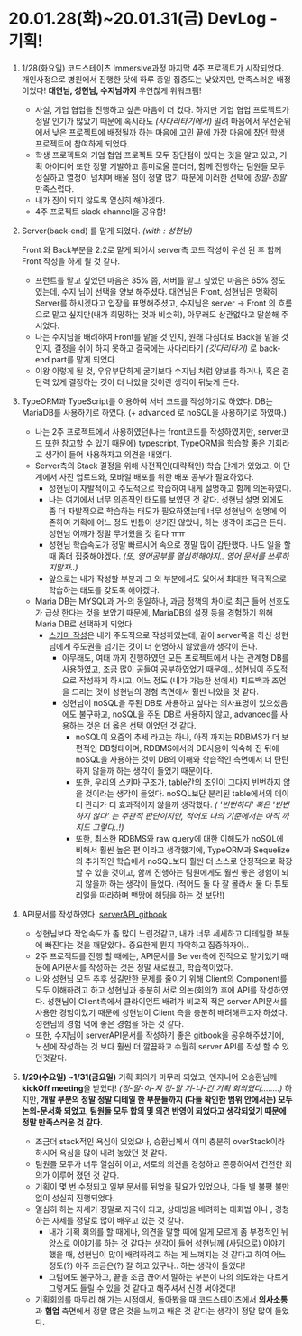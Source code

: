 # 20.01.28(화)~20.01.31(금) DevLog - 기획!

1. 1/28(화요일) 코드스테이츠 Immersive과정 마지막 4주 프로젝트가 시작되었다.
   개인사정으로 병원에서 진행한 탓에 하루 종일 집중도는 낮았지만, 만족스러운 배정이었다!
   **대연님, 성현님, 수지님까지** 우연찮게 위워크팸!
   
   - 사실, 기업 협업을 진행하고 싶은 마음이 더 컸다. 하지만 기업 협업 프로젝트가 정말 인기가 많았기 때문에 혹시라도 *(사다리타기에서)* 밀려 마음에서 우선순위에서 낮은 프로젝트에 배정될까 하는 마음에 고민 끝에 가장 마음에 찼던 학생 프로젝트에 참여하게 되었다.
   - 학생 프로젝트와 기업 협업 프로젝트 모두 장단점이 있다는 것을 알고 있고, 기획 아이디어 또한 정말 기발하고 흥미로울 뿐더러, 함께 진행하는 팀원들 모두 성실하고 열정이 넘치며 배울 점이 정말 많기 때문에 이러한 선택에 *정말-정말* 만족스럽다.
   - 내가 짐이 되지 않도록 열심히 해야겠다.
   - 4주 프로젝트 slack channel을 공유함!
   
2. Server(back-end) 를 맡게 되었다. *(with : 성현님)*

   Front 와 Back부분을 2:2로 맡게 되어서 server측 코드 작성이 우선 된 후 함께  Front 작성을 하게 될 것 같다.

   - 프런트를 맡고 싶었던 마음은 35% 쯤, 서버를 맡고 싶었던 마음은 65% 정도였는데, 수지 님이 선택을 양보 해주셨다.
     대연님은 Front, 성현님은 명확히 Server를 하시겠다고 입장을 표명해주셨고, 
     수지님은 server -> Front 의 흐름으로 맡고 싶지만(내가 희망하는 것과 비슷히), 아무래도 상관없다고 말씀해 주시었다.
   - 나는 수지님을 배려하여 Front를 맡을 것 인지, 원래 다짐대로 Back을 맡을 것 인지, 결정을 쉬이 하지 못하고 결국에는 사다리타기 *(갓다리타기)* 로 back-end part를 맡게 되었다.
   - 이왕 이렇게 될 것, 우유부단하게 굴기보다 수지님 처럼 양보를 하거나, 혹은 결단력 있게 결정하는 것이 더 나았을 것이란 생각이 뒤늦게 든다.

3. TypeORM과 TypeScript를 이용하여 서버 코드를 작성하기로 하였다. DB는 MariaDB를 사용하기로 하였다.
   (+ advanced 로 noSQL을 사용하기로 하였따.)

   - 나는 2주 프로젝트에서 사용하였던(나는 front코드를 작성하였지만, server코드 또한 참고할 수 있기 때문에) typescript, TypeORM을 학습할 좋은 기회라고 생각이 들어 사용하자고 의견을 내었다.
   - Server측의 Stack 결정을 위해 사전적인(대략적인) 학습 단계가 있었고, 이 단계에서 사진 업로드와, 모바일 배포를 위한 배포 공부가 필요하였다.
     - 성현님이 자발적이고 주도적으로 학습하여 내게 설명하고 함께 의논하였다. 
     - 나는 여기에서 너무 의존적인 태도를 보였던 것 같다. 성현님 설명 외에도 좀 더 자발적으로 학습하는 태도가 필요하였는데 너무 성현님의 설명에 의존하여 기획에 어느 정도 빈틈이 생기진 않았나, 하는 생각이 조금은 든다.
       성현님 어깨가 정말 무거웠을 것 같다 ㅠㅠ
     - 성현님 학습속도가 정말 빠르시어 속으로 정말 많이 감탄했다. 
       나도 일을 할 때 좀더 집중해야겠다. *(또, 영어공부를 열심히해야지.. 영어 문서를 쓰루하지말자..)*
     - 앞으로는 내가 작성할 부분과 그 외 부분에서도 있어서 최대한 적극적으로 학습하는 태도를 갖도록 해야겠다.
   - Maria DB는 MYSQL과 거-의 동일하나, 과금 정책의 차이로 최근 들어 선호도가 급상 한다는 것을 보았기 때문에, MariaDB의 설정 등을 경험하기 위해 Maria DB로 선택하게 되었다.
     - [스키마 작성](https://www.erdcloud.com/d/Ppy7ru3pgGP6mhgfc)은 내가 주도적으로 작성하였는데, 같이 server쪽을 하신 성현님에게 주도권을 넘기는 것이 더 현명하지 않았을까 생각이 든다.
       - 아무래도, 여태 까지 진행하였던 모든 프로젝트에서 나는 관계형 DB를 사용하였고, 조금 많이 공들여 공부하였었기 때문에.. 성현님이 주도적으로 작성하게 하시고,  어느 정도 (내가 가능한 선에서) 피드백과 조언을 드리는 것이 성현님의 경험 측면에서 훨씬 나았을 것 같다.
       - 성현님이 noSQL을 주된 DB로 사용하고 싶다는 의사표명이 있으셨음에도 불구하고, noSQL을 주된 DB로 사용하지 않고, advanced를 사용하는 것은 더 옳은 선택 이었던 것 같다.
         - noSQL이 요즘의 추세 라고는 하나, 아직 까지는 RDBMS가 더 보편적인 DB형태이며, RDBMS에서의 DB사용이 익숙해 진 뒤에 noSQL을 사용하는 것이 DB의 이해와 학습적인 측면에서 더 탄탄하지 않을까 하는 생각이 들었기 때문이다.
         - 또한, 우리의 스키마 구조가, table간의 조인이 그다지 빈번하지 않을 것이라는 생각이 들었다.
           noSQL보단 분리된 table에서의 데이터 관리가 더 효과적이지 않을까 생각했다.
           *( '빈번하다' 혹은 '빈번하지 않다' 는 주관적 판단이지만, 적어도 나의 기준에서는 아직 까지도 그렇다..!)*
         - 또한, 최소한 RDBMS와 raw query에 대한 이해도가 noSQL에 비해서 훨씬 높은 편 이라고 생각했기에, TypeORM과 Sequelize의 추가적인 학습에서 noSQL보다 훨씬 더 스스로 안정적으로 확장 할 수 있을 것이고, 함께 진행하는 팀원에게도 훨씬 좋은 경험이 되지 않을까 하는 생각이 들었다.
           (적어도 둘 다 잘 몰라서 둘 다 튜토리얼을 따라하며 맨땅에 헤딩을 하는 것 보단!)   

4. API문서를 작성하였다. [serverAPI_gitbook](https://app.gitbook.com/@dedicats/s/dedicats/)

   - 성현님보다 작업속도가 좀 많이 느린것같고, 내가 너무 세세하고 디테일한 부분에 빠진다는 것을 깨달았다..
     중요한게 뭔지 파악하고 집중하자아..
   - 2주 프로젝트를 진행 할 때에는, API문서를 Server측에 전적으로 맡기었기 때문에 API문서를 작성하는 것은 정말 새로웠고, 학습적이었다.
   - 나와 성현님 모두 추후 생길만한 문제를 줄이기 위해 Client의 Component를 모두 이해하려고 하고 성현님과 충분히 서로 의논(회의?) 후에 API를 작성하였다.
     성현님이 Client측에서 클라이언트 배려가 비교적 적은 server API문서를 사용한 경험이있기 때문에 성현님이 Client 측을 충분히 배려해주고자 하셨다. 성현님의 경험 덕에 좋은 경험을 하는 것 같다.
   - 또한, 수지님이 serverAPI문서를 작성하기 좋은 gitbook을 공유해주셨기에, 노션에 작성하는 것 보다 훨씬 더 깔끔하고 수월히 server API를 작성 할 수 있던것같다.

5. **1/29(수요일) ~1/31(금요일)** 기획 회의가 마무리 되었고, 엔지니어 오승환님께 **kickOff meeting**을 받았다! 
   *(정-말-이-지 정-말 기-나-긴 기획 회의였다........)*
   하지만, **개발 부분의 정말 정말 디테일 한 부분들까지 (다들 확인한 범위 안에서는) 모두 논의-문서화 되었고, 팀원들 모두 합의 및 의견 반영이 되었다고 생각되었기 때문에 정말 만족스러운 것 같다.** 

   - 조금더 stack적인 욕심이 있었으나, 승환님께서 이미 충분히 overStack이라 하시어 욕심을 많이 내려 놓았던 것 같다.
   - 팀원들 모두가 너무 열심히 이고, 서로의 의견을 경청하고 존중하여서 건전한 회의가 이루어 졌던 것 같다.
   - 기획이 몇 번 수정되고 일부 문서를 뒤엎을 필요가 있었으나, 다들 별 불평 불만 없이 성실히 진행되었다. 
   - 열심히 하는 자세가 정말로 자극이 되고,  상대방을 배려하는 대화법 이나 , 경청하는 자세를 정말로 많이 배우고 있는 것 같다.
     - 내가 기획 회의를 할 때에나, 의견을 말할 때에  알게 모르게 좀 부정적인 뉘앙스로 이야기를 하는 것 같다는 생각이 들어 성현님께 (사담으로) 이야기 했을 때, 성현님이 많이 배려하려고 하는 게 느껴지는 것 같다고 하여 어느 정도(?) 아주 조금은(?) 잘 하고 있구나.. 하는 생각이 들었다!
     - 그럼에도 불구하고, 끝을 조금 끊어서 말하는 부분이 나의 의도와는 다르게 그렇게도 들릴 수 있을 것 같다고 해주셔서 신경 써야겠다!
   - 기획회의를 마무리 해 가는 시점에서, 돌아봤을 때 코드스테이츠에서 **의사소통**과 **협업** 측면에서 정말 많은 것을 느끼고 배운 것 같다는 생각이 정말 많이 들었다.


